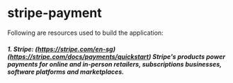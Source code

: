 # stripe-payment

Following are resources used to build the application:

##### 1. Stripe: (https://stripe.com/en-sg) (https://stripe.com/docs/payments/quickstart) Stripe's products power payments for online and in-person retailers, subscriptions businesses, software platforms and marketplaces.
